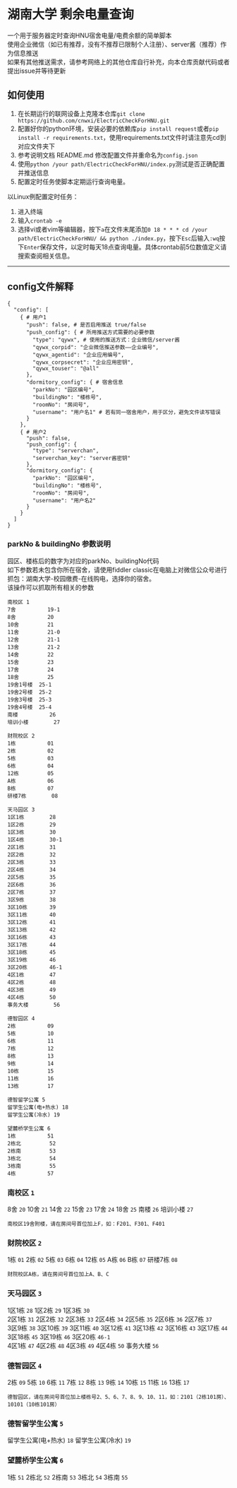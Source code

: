 # 湖南大学 剩余电量查询
一个用于服务器定时查询HNU宿舍电量/电费余额的简单脚本<br>
使用企业微信（如已有推荐，没有不推荐已限制个人注册）、server酱（推荐）作为信息推送<br>
如果有其他推送需求，请参考网络上的其他仓库自行补充，向本仓库贡献代码或者提出issue并等待更新<br>

## 如何使用
1. 在长期运行的联网设备上克隆本仓库`git clone https://github.com/cnwxi/ElectricCheckForHNU.git`<br>
2. 配置好你的python环境，安装必要的依赖库`pip install request`或者`pip install -r requirements.txt`，使用requirements.txt文件时请注意先cd到对应文件夹下<br>
3. 参考说明文档 README.md 修改配置文件并重命名为`config.json`<br>
4. 使用`python /your path/ElectricCheckForHNU/index.py`测试是否正确配置并推送信息<br>
5. 配置定时任务使脚本定期运行查询电量。

以Linux例配置定时任务：
1. 进入终端
2. 输入`crontab -e`
3. 选择vi或者vim等编辑器，按下`a`在文件末尾添加`0 18 * * * cd /your path/ElectricCheckForHNU/ && python ./index.py`，按下`Esc`后输入`:wq`按下`Enter`保存文件，以定时每天18点查询电量。具体crontab前5位数值定义请搜索查阅相关信息。
---

## config文件解释
```
{
  "config": [
    { # 用户1
      "push": false, # 是否启用推送 true/false
      "push_config": { # 所用推送方式需要的必要参数
        "type": "qywx", # 使用的推送方式：企业微信/server酱
        "qywx_corpid": "企业微信推送参数——企业编号",
        "qywx_agentid": "企业应用编号",
        "qywx_corpsecret": "企业应用密钥",
        "qywx_touser": "@all"
      },
      "dormitory_config": { # 宿舍信息
        "parkNo": "园区编号",
        "buildingNo": "楼栋号",
        "roomNo": "房间号",
        "username": "用户名1" # 若有同一宿舍用户，用于区分，避免文件读写错误
      }
    },
    { # 用户2
      "push": false,
      "push_config": {
        "type": "serverchan",
        "serverchan_key": "server酱密钥"
      },
      "dormitory_config": {
        "parkNo": "园区编号",
        "buildingNo": "楼栋号",
        "roomNo": "房间号",
        "username": "用户名2"
      }
    }
  ]
}
```

### parkNo & buildingNo 参数说明

园区、楼栋后的数字为对应的parkNo、buildingNo代码<br>
如下参数若未包含你所在宿舍，请使用fiddler classic在电脑上对微信公众号进行抓包：湖南大学-校园缴费-在线购电，选择你的宿舍。<br>
该操作可以抓取所有相关的参数<br>

```text
南校区 1
7舍 			19-1
8舍 			20
10舍 		21
11舍 		21-0
12舍 		21-1
13舍 		21-2
14舍 		22
15舍 		23
17舍 		24
18舍 		25
19舍1号楼 	25-1
19舍2号楼 	25-2
19舍3号楼 	25-3
19舍4号楼 	25-4
南楼			26
培训小楼		27

财院校区 2
1栋			01
2栋			02
5栋			03
6栋			04
12栋			05
A栋			06
B栋			07
研楼7栋		08

天马园区 3
1区1栋 		28 
1区2栋 		29 
1区3栋 		30
1区4栋 		30-1
2区1栋 		31 
2区2栋 		32 
2区3栋 		33 
2区4栋 		34 
2区5栋 		35 
2区6栋 		36 
2区7栋 		37
3区9栋		38 
3区10栋 		39 
3区11栋 		40 
3区12栋 		41 
3区13栋 		42 
3区16栋 		43 
3区17栋 		44 
3区18栋 		45 
3区19栋 		46 
3区20栋 		46-1
4区1栋 		47 
4区2栋 		48 
4区3栋 		49 
4区4栋 		50 
事务大楼 		56

德智园区 4
2栋 			09 
5栋 			10 
6栋 			11 
7栋 			12 
8栋 			13 
9栋 			14 
10栋 		15 
11栋 		16 
13栋 		17

德智留学公寓 5
留学生公寓(电+热水) 18 
留学生公寓(冷水) 19

望麓桥学生公寓 6
1栋			51 
2栋北 		52 
2栋南 		53 
3栋北 		54 
3栋南 		55
4栋			57
```

### 南校区 `1`

8舍 `20` 10舍 `21` 14舍 `22`
15舍 `23` 17舍 `24` 18舍 `25`
南楼 `26` 培训小楼 `27`

```南校区19舍附楼，请在房间号首位加上F，如：F201、F301、F401```

### 财院校区 `2`

1栋 `01` 2栋 `02` 5栋 `03`
6栋 `04` 12栋 `05` A栋 `06`
B栋 `07` 研楼7栋 `08`

```财院校区A栋，请在房间号首位加上A、B、C ```

### 天马园区 `3`

1区1栋 `28` 1区2栋 `29` 1区3栋 `30`<br>
2区1栋 `31` 2区2栋 `32` 2区3栋 `33`
2区4栋 `34` 2区5栋 `35` 2区6栋 `36`
2区7栋 `37`  <br>
3区9栋 `38` 3区10栋 `39`
3区11栋 `40` 3区12栋 `41` 3区13栋 `42`
3区16栋 `43` 3区17栋 `44` 3区18栋 `45`
3区19栋 `46` 3区20栋 `46-1`<br>
4区1栋 `47` 4区2栋 `48`
4区3栋 `49` 4区4栋 `50` 事务大楼 `56`<br>

### 德智园区 `4`

2栋 `09` 5栋 `10` 6栋 `11`
7栋 `12` 8栋 `13` 9栋 `14`
10栋 `15` 11栋 `16` 13栋 `17`

```德智园区，请在房间号首位加上楼栋号2、5、6、7、8、9、10、11，如：2101（2栋101房）、10101（10栋101房）```


### 德智留学生公寓 `5`

留学生公寓(电+热水) `18` 留学生公寓(冷水) `19`

### 望麓桥学生公寓 `6`

1栋 `51` 2栋北 `52` 2栋南 `53`
3栋北 `54` 3栋南 `55` 
